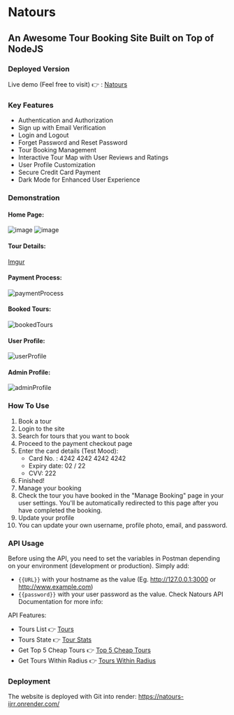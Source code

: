 # Natours

## An Awesome Tour Booking Site Built on Top of NodeJS

### Deployed Version
Live demo (Feel free to visit) 👉 : [Natours](https://natours-ijrr.onrender.com/)

### Key Features
- Authentication and Authorization
- Sign up with Email Verification
- Login and Logout
- Forget Password and Reset Password
- Tour Booking Management
- Interactive Tour Map with User Reviews and Ratings
- User Profile Customization
- Secure Credit Card Payment
- Dark Mode for Enhanced User Experience


### Demonstration
#### Home Page:
![image](https://github.com/Ahmedhossamdev/Natours/assets/99441866/758823b1-d1a4-4e66-9a69-fd77d0abe10e)
![image](https://github.com/Ahmedhossamdev/Natours/assets/99441866/b633488b-892b-4cb6-95d0-35d5ceebfdfb)



#### Tour Details:
[Imgur](https://i.imgur.com/jY52xnr.gifv)



#### Payment Process:
![paymentProcess](paymentprocess-1-ycnhrceamp4-7fW.gif)

#### Booked Tours:
![bookedTours](rsz_bookedtours.png)

#### User Profile:
![userProfile](rsz_userprofile.png)

#### Admin Profile:
![adminProfile](rsz_adminprofile.png)

### How To Use
1. Book a tour
2. Login to the site
3. Search for tours that you want to book
4. Proceed to the payment checkout page
5. Enter the card details (Test Mood):
   - Card No. : 4242 4242 4242 4242
   - Expiry date: 02 / 22
   - CVV: 222
6. Finished!
7. Manage your booking
8. Check the tour you have booked in the "Manage Booking" page in your user settings. You'll be automatically redirected to this page after you have completed the booking.
9. Update your profile
10. You can update your own username, profile photo, email, and password.

### API Usage
Before using the API, you need to set the variables in Postman depending on your environment (development or production). Simply add:
- `{{URL}}` with your hostname as the value (Eg. http://127.0.0.1:3000 or http://www.example.com)
- `{{password}}` with your user password as the value.
Check Natours API Documentation for more info:


API Features:
- Tours List 👉 [Tours](https://natours-ijrr.onrender.com/api/v1/tours)
- Tours State 👉 [Tour Stats](https://natours-ijrr.onrender.com/v1/tours/tour-stats)
- Get Top 5 Cheap Tours 👉 [Top 5 Cheap Tours](https://natours-ijrr.onrender.com/api/v1/tours/top-5-cheap)
- Get Tours Within Radius 👉 [Tours Within Radius](https://natours-ijrr.onrender.com/api/v1/tours/tours-within/200/center/34.098453,-118.096327/unit/mi)

### Deployment
The website is deployed with Git into render:
https://natours-ijrr.onrender.com/
